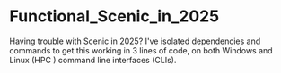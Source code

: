 # Functional_Scenic_in_2025
Having trouble with Scenic in 2025? I've isolated dependencies and commands to get this working in 3 lines of code, on both Windows and Linux (HPC ) command line interfaces (CLIs).
